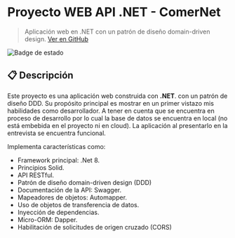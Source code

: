 # Proyecto WEB API .NET - **ComerNet**

> Aplicación web en .NET con un patrón de diseño domain-driven design. [Ver en GitHub](https://github.com/Siktok/ComerNet)
> 
![Badge de estado](https://img.shields.io/badge/estado-en%20desarrollo-yellow)

## 📋 Descripción

Este proyecto es una aplicación web construida con **.NET**. con un patrón de diseño DDD. Su propósito principal es mostrar en un primer vistazo mis habilidades como desarrollador. A tener en cuenta que se encuentra en proceso de desarrollo por lo cual la base de datos se encuentra en local (no está embebida en el proyecto ni en cloud). La aplicación al presentarlo en la entrevista se encuentra funcional.

Implementa características como:

- Framework principal: .Net 8.
- Principios Solid.
- API RESTful.
- Patrón de diseño domain-driven design (DDD)
- Documentación de la API: Swagger.
- Mapeadores de objetos: Automapper.
- Uso de objetos de transferencia de datos.
- Inyección de dependencias.
- Micro-ORM: Dapper.
- Habilitación de solicitudes de origen cruzado (CORS)
